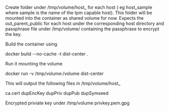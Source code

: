 Create folder under /tmp/volume/host_<host name> for each host ( eg host_sample where sample is the name of the tpm capable host). 
This folder will be mounted into the container as shared volume for now.
Expects the out_parent_public for each host under the corresponding host directory and passphrase file under /tmp/volume/ containing the passphrase to encrypt the key. 


Build the container using

  docker build --no-cache -t dist-center .

Run it mounting the volume

 docker run -v /tmp/volume:/volume dist-center

This will output the following files in /tmp/volume/host_<host name>

  ca.cert
  dupEncKey
  dupPriv
  dupPub
  dupSymseed

Encrypted priviate key under /tmp/volume
  privkey.pem.gpg 
